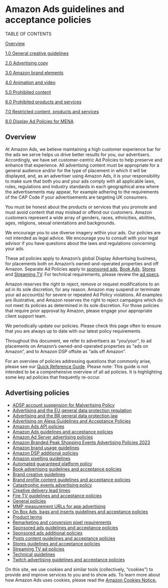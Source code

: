 Amazon Ads guidelines and acceptance policies
=============================================

TABLE OF CONTENTS

[Overview](#overview)

[1.0 General creative guidelines](https://advertising.amazon.com/resources/ad-policy/creative-acceptance/general-creative-guidelines?ref_=a20m_us_spcs_cap_spcs_cap1)

[2.0 Advertising copy](https://advertising.amazon.com/resources/ad-policy/creative-acceptance/advertising-copy?ref_=a20m_us_spcs_cap_spcs_cap2)

[3.0 Amazon brand elements](https://advertising.amazon.com/resources/ad-policy/creative-acceptance/brand-elements?ref_=a20m_us_spcs_cap_spcs_cap3)

[4.0 Animation and video](https://advertising.amazon.com/resources/ad-policy/creative-acceptance/animation-video?ref_=a20m_us_spcs_cap_spcs_cap4)

[5.0 Prohibited content](https://advertising.amazon.com/resources/ad-policy/creative-acceptance/prohibited-content?ref_=a20m_us_spcs_cap_spcs_cap5)

[6.0 Prohibited products and services](https://advertising.amazon.com/resources/ad-policy/creative-acceptance/prohibited-products-services?ref_=a20m_us_spcs_cap_spcs_cap6)

[7.0 Restricted content, products and services](https://advertising.amazon.com/resources/ad-policy/creative-acceptance/restricted-content-products-services?ref_=a20m_us_spcs_cap_spcs_cap7)

[8.0 Display Ad Policies for MENA](https://advertising.amazon.com/resources/ad-policy/creative-acceptance/mena?ref_=a20m_us_spcs_cap_spcs_cap8)

Overview
--------

At Amazon Ads, we believe maintaining a high customer experience bar for the ads we serve helps us drive better results for you, our advertisers. Accordingly, we have set customer-centric Ad Policies to help preserve and enhance that experience. All advertising content must be appropriate for a general audience and/or for the type of placement in which it will be displayed, and, as an advertiser using Amazon Ads, it is your responsibility to make sure that both you and your ads comply with all applicable laws, rules, regulations and industry standards in each geographical area where the advertisements may appear, for example adhering to the requirements of the CAP Code if your advertisements are targeting UK consumers.  
  
You must be honest about the products or services that you promote and must avoid content that may mislead or offend our customers. Amazon customers represent a wide array of genders, races, ethnicities, abilities, ages, religions, sexual orientations and backgrounds.  
  
We encourage you to use diverse imagery within your ads. Our policies are not intended as legal advice. We encourage you to consult with your legal advisor if you have questions about the laws and regulations concerning your ads.  
  
These ad policies apply to Amazon’s global Display Advertising business, for placements both on Amazon’s owned-and-operated properties and off Amazon. Separate Ad Policies apply to [sponsored ads](https://advertising.amazon.com/resources/ad-policy/sponsored-ads-policies?ref_=a20m_us_spcs_cap_spcs_sacap), [Book Ads](https://advertising.amazon.com/resources/ad-policy/book-ads?ref_=a20m_us_spcs_cap_spcs_bkad), [Stores](https://advertising.amazon.com/resources/ad-policy/stores?ref_=a20m_us_spcs_cap_spcs_stcap) and [Streaming TV](https://advertising.amazon.com/resources/ad-policy/streaming-tv-ads?ref_=a20m_us_spcs_sttvad). For technical requirements, please review the [ad specs](https://advertising.amazon.com/resources/ad-specs?ref_=a20m_us_spcs_cap_spcs).  
  
Amazon reserves the right to reject, remove or request modifications to an ad in its sole discretion, for any reason. Amazon may suspend or terminate your ad account(s) for severe or repeated Ad Policy violations. All examples are illustrative, and Amazon reserves the right to reject campaigns which do not meet its policies as determined in its sole discretion. For those policies that require prior approval by Amazon, please engage your appropriate client support team.  
  
We periodically update our policies. Please check this page often to ensure that you are always up to date with our latest policy requirements.  
  
Throughout this document, we refer to advertisers as “you/your”, to ad placements on Amazon’s owned-and-operated properties as “ads on Amazon”, and to Amazon DSP offsite as “ads off Amazon”.  
  
For an overview of policies addressing questions that commonly arise, please see our [Quick Reference Guide](https://advertising.amazon.com/resources/ad-policy/quick-reference?ref_=a20m_us_spcs_cap_spsc_qkrf). Please note: This guide is not intended to be a comprehensive overview of all ad policies. It is highlighting some key ad policies that frequently re-occur.

Advertising policies
--------------------

* [ADSP account suspension for Malvertising Policy](https://advertising.amazon.com/resources/ad-policy/adsp-account-suspension-for-malvertising-policy?ref_=a20m_us_spcs_malpo)
* [Advertising and the EU general data protection regulation](https://advertising.amazon.com/resources/ad-policy/eu-data-protection-and-privacy?ref_=a20m_us_spcs_gdpr)
* [Advertising and the BR general data protection law](https://advertising.amazon.com/resources/ad-policy/lgpd?ref_=a20m_us_spcs_lgpd)
* [Advertising on Alexa Guidelines and Acceptance Policies](https://advertising.amazon.com/resources/ad-policy/alexa-home-screen?ref_=a20m_us_spcs_alxhs)
* [Amazon Ads API policies](https://advertising.amazon.com/resources/ad-policy/api?ref_=a20m_us_spcs_api)
* [Amazon Ads guidelines and acceptance policies](https://advertising.amazon.com/resources/ad-policy/creative-acceptance?ref_=a20m_us_spcs_cap)
* [Amazon Ad Server advertising policies](https://advertising.amazon.com/resources/ad-policy/amazon-ad-server?ref_=a20m_us_spcs_aas)
* [Amazon Branded Peak Shopping Events Advertising Policies 2023](https://advertising.amazon.com/resources/ad-policy/amazon-branded-peak-events?ref_=a20m_us_spcs_abpse)
* [Amazon brand usage guidelines](https://advertising.amazon.com/resources/ad-policy/brand-usage?ref_=a20m_us_spcs_brdusg)
* [Amazon DSP additional policies](https://advertising.amazon.com/resources/ad-policy/amazon-dsp-additional-policies?ref_=a20m_us_spcs_dspap)
* [Amazon pixelling guidelines](https://advertising.amazon.com/resources/ad-policy/pixeling-policy?ref_=a20m_us_spcs_pxlg)
* [Automated guaranteed platform policy](https://advertising.amazon.com/resources/ad-specs/automated-guarantee?ref_=a20m_us_spcs_autgrt)
* [Book advertising guidelines and acceptance policies](https://advertising.amazon.com/en-us/resources/ad-policy/book-ads?ref_=a20m_us_spcs_bkad)
* [Brand creative guidelines](https://advertising.amazon.com/resources/ad-specs/how-to-build-brand-creatives-to-engage-amazon-shoppers?ref_=a20m_us_spcs_bcag)
* [Brand profile content guidelines and acceptance policies](https://advertising.amazon.com/resources/ad-policy/brand-profile?ref_=a20m_us_spcs_brdprfl)
* [Catastrophic events advertising policy](https://advertising.amazon.com/resources/ad-policy/catastrophic-events?ref_=a20m_us_spcs_ctsphevt)
* [Creative delivery lead times](https://advertising.amazon.com/resources/ad-policy/production-timelines?ref_=a20m_us_spcs_crtdlv)
* [Fire TV guidelines and acceptance policies](https://advertising.amazon.com/resources/ad-policy/fire-tv?ref_=a20m_us_spcs_ftv)
* [General policies](https://advertising.amazon.com/resources/ad-policy/general-policies?ref_=a20m_us_spcs_gnrplc)
* [MMP measurement URLs for app advertising](https://advertising.amazon.com/resources/ad-policy/mmp-measurement-urls?ref_=a20m_us_spcs_mmpmsr)
* [On Box Ads, bags and inserts guidelines and acceptance policies](https://advertising.amazon.com/resources/ad-policy/on-box-and-bag-ads?ref_=a20m_us_spcs_bxbg)
* [Product terms](https://advertising.amazon.com/legal/product-terms?ref_=a20m_us_spcs_prdtrm)
* [Remarketing and conversion pixel requirements](https://advertising.amazon.com/resources/ad-policy/remarketing-conversion-pixel-requirements?ref_=a20m_us_spcs_rmktg)
* [Sponsored ads guidelines and acceptance policies](https://advertising.amazon.com/resources/ad-policy/sponsored-ads-policies?ref_=a20m_us_spcs_spadcap)
* [Sponsored ads additional policies](https://advertising.amazon.com/resources/ad-policy/sponsored-ads-additional-policies?ref_=a20m_us_spcs_spadcp)
* [Posts content guidelines and acceptance policies](https://advertising.amazon.com/resources/ad-policy/posts?ref_=a20m_us_spcs_ptscap)
* [Stores guidelines and acceptance policies](https://advertising.amazon.com/resources/ad-policy/stores?ref_=a20m_us_spcs_stcap)
* [Streaming TV ad policies](https://advertising.amazon.com/resources/ad-policy/streaming-tv-ads?ref_=a20m_us_spcs_sttvad)
* [Technical guidelines](https://advertising.amazon.com/resources/ad-policy/technical-guidelines?ref_=a20m_us_spcs_tcpl)
* [Twitch advertising guidelines and acceptance policies](https://advertising.amazon.com/resources/ad-policy/twitch?ref_=a20m_us_spcs_twtcgap)

On this site, we use cookies and similar tools (collectively, “cookies”) to provide and improve services to you and to show ads. To learn more about how Amazon Ads uses cookies, please read the [Amazon Cookies Notice.](https://advertising.amazon.com/legal/cookie-policy?ref=a20m_us_ccb)
